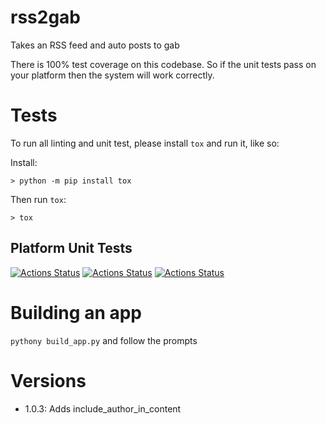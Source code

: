 # rss2gab
Takes an RSS feed and auto posts to gab

There is 100% test coverage on this codebase. So if the unit tests pass on your platform then
the system will work correctly.

# Tests

To run all linting and unit test, please install `tox` and run it, like so:

Install:
```
> python -m pip install tox
```

Then run `tox`:
```
> tox
```


## Platform Unit Tests

[![Actions Status](https://github.com/zackees/rss2gab/workflows/MacOS_Tests/badge.svg)](https://github.com/zackees/rss2gab/actions/workflows/test_macos.yml)
[![Actions Status](https://github.com/zackees/rss2gab/workflows/Win_Tests/badge.svg)](https://github.com/zackees/rss2gab/actions/workflows/test_win.yml)
[![Actions Status](https://github.com/zackees/rss2gab/workflows/Ubuntu_Tests/badge.svg)](https://github.com/zackees/rss2gab/actions/workflows/test_ubuntu.yml)


# Building an app

`pythony build_app.py` and follow the prompts

# Versions

  * 1.0.3: Adds include_author_in_content